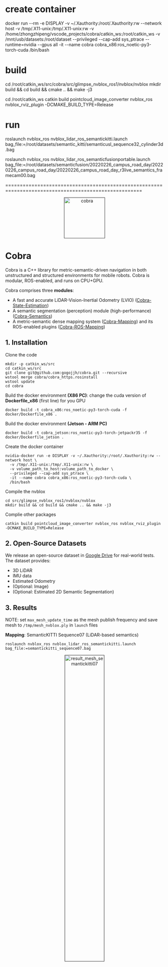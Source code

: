 



# create container

docker run --rm -e DISPLAY -v ~/.Xauthority:/root/.Xauthority:rw --network host -v /tmp/.X11-unix:/tmp/.X11-unix:rw -v /home/zhongzhipeng/vscode_projects/cobra/catkin_ws:/root/catkin_ws -v /mnt/usb/datasets:/root/dataset --privileged --cap-add sys_ptrace --runtime=nvidia --gpus all -it --name cobra cobra_x86:ros_noetic-py3-torch-cuda /bin/bash

# build
cd /root/catkin_ws/src/cobra/src/glimpse_nvblox_ros1/nvblox/nvblox
mkdir build && cd build && cmake .. && make -j3

cd /root/catkin_ws
catkin build pointcloud_image_converter nvblox_ros nvblox_rviz_plugin -DCMAKE_BUILD_TYPE=Release

# run 

roslaunch nvblox_ros nvblox_lidar_ros_semantickitti.launch bag_file:=/root/datasets/semantic_kitti/semanticusl_sequence32_cylinder3d.bag

roslaunch nvblox_ros nvblox_lidar_ros_semanticfusionportable.launch bag_file:=/root/datasets/semanticfusion/20220226_campus_road_day/20220226_campus_road_day/20220226_campus_road_day_r3live_semantics_framecam00.bag

=====================================================================================================

<div align="center">
  <a href="">
    <img align="center" src="docs/media/cobra_logo.png" height="130" alt="cobra">
  </a> 
</div>

# Cobra

Cobra is a C++ library for metric-semantic-driven navigation in both unstructured and structured environments for mobile robots. Cobra is modular, ROS-enabled, and runs on CPU+GPU.

Cobra comprises three **modules**:
- A fast and accurate LiDAR-Vision-Inertial Odometry (LVIO) ([Cobra-State-Estimation](http://github.com/hku-mars/r3live))
- A semantic segmentation (perception) module (high-performance) ([Cobra-Semantics](http://github.com/gogojjh/hkustgz_segnet))
- A metric-semantic dense mapping system ([Cobra-Mapping](http://github.com/gogojjh/nvblox)) 
  and its ROS-enabled plugins ([Cobra-ROS-Mapping](http://github.com/gogojjh/glimpse_nvblox_ros1))

<!-- Click on the following links to install Cobra's modules and get started!  -->

## 1. Installation
Clone the code
```shell script
mkdir -p catkin_ws/src
cd catkin_ws/src
git clone git@github.com:gogojjh/cobra.git --recursive 
wstool merge cobra/cobra_https.rosinstall
wstool update
cd cobra
```
Build the docker environment **(X86 PC)**: change the cuda version of **Dockerfile_x86** (first line) for you GPU 
```shell script
docker build -t cobra_x86:ros_noetic-py3-torch-cuda -f docker/Dockerfile_x86 .
```
Build the docker environment **(Jetson - ARM PC)**
```shell script
docker build -t cobra_jetson:ros_noetic-py3-torch-jetpackr35 -f docker/Dockerfile_jetson .
```
Create the docker container
```shell script
nvidia-docker run -e DISPLAY -v ~/.Xauthority:/root/.Xauthority:rw --network host \
  -v /tmp/.X11-unix:/tmp/.X11-unix:rw \
  -v volume_path_to_host:volume_path_to_docker \
  --privileged --cap-add sys_ptrace \
  -it --name cobra cobra_x86:ros_noetic-py3-torch-cuda \
  /bin/bash
```
Compile the nvblox
```shell script
cd src/glimpse_nvblox_ros1/nvblox/nvblox
mkdir build && cd build && cmake .. && make -j3
```
Complie other packages
```shell script
catkin build pointcloud_image_converter nvblox_ros nvblox_rviz_plugin -DCMAKE_BUILD_TYPE=Release
```

## 2. Open-Source Datasets

We release an open-source dataset in [Google Drive](https://drive.google.com/drive/folders/160aA4naMKBFRpjt8f0LUYCYSrWYrER5G?usp=sharing) for real-world tests. The dataset provides:
- 3D LiDAR
- IMU data
- Estimated Odometry
- (Optional: Image)
- (Optional: Estimated 2D Semantic Segmentation)

## 3. Results
NOTE: set ```max_mesh_update_time``` as the mesh publish frequency and save mesh to ```/tmp/mesh_nvblox.ply``` in ```launch``` files

**Mapping**: SemanticKITTI Sequence07 (LiDAR-based semantics)

```
roslaunch nvblox_ros nvblox_lidar_ros_semantickitti.launch bag_file:=semantickitti_sequence07.bag
```
<div align="center">
    <a href="">
      <img src="docs/media/result_mesh_semantickitti07.gif" width="50%" 
      alt="result_mesh_semantickitti07">
   </a>   
</div>

<!-- **Mapping**: KITTI-360 (Image-based semantics) 
```
rosbag play nvblox_mesh_2013_05_28_drive_0003_sync.bag
roslaunch nvblox_ros nvblox_lidar_ros_kitti360.launch
```
<div align="center">
    <a href="">
      <img src="docs/media/result_mesh_2013_05_28_drive_0003_sync.gif" width="50%" 
      alt="result_mesh_2013_05_28_drive_0003_sync">
   </a>   
</div> -->

**Mapping**: FusionPortable (With Image-based semantics)
```
roslaunch nvblox_ros nvblox_lidar_ros_semanticfusionportable.launch bag_file:=20230403_hkustgz_vegetation_sequence00_r3live_semantics_framecam00.bag
```
<div align="center">
    <a href="">
      <img src="docs/media/result_semanticfusionportable_sequence01_4x_playrate.gif" width="47%" 
      alt="result_semanticfusionportable_sequence01_4x_playrate">
   </a>   
</div>

```
roslaunch nvblox_ros nvblox_lidar_ros_semanticfusionportable.launch bag_file:=20220226_campus_road_day_r3live_semantics_framecam00.bag
```
<div align="center">
    <a href="">
      <img src="docs/media/result_mesh_fusionportable.gif" width="50%" 
      alt="result_mesh_fusionportable">
   </a>   
</div>

**Navigation**: 
<div align="center">
    <a href="">
      <img src="docs/media/result_navigation_sequence01_test_1_5x.gif" width="47.5%" 
      alt="result_navigation_sequence01_test_1_5x">
   </a>   
</div>


## Citation

If you found any of the above modules useful, we would really appreciate if you could cite our work:

```bibtex
@article{jiao2024real,
  title={Real-Time Metric-Semantic Mapping for Autonomous Navigation in Outdoor Environments},
  author={Jiao, Jianhao and Geng, Ruoyu and Li, Yuanhang and Xin, Ren and Yang, Bowen and Wu, Jin and Wang, Lujia and Liu, Ming and Fan, Rui and Kanoulas, Dimitrios},
  journal={IEEE Transactions on Automation Science and Engineering},
  year={2024},
  publisher={IEEE}
}
``` 

Dataset:
```bibtex
@inproceedings{jiao2022fusionportable,
  title={FusionPortable: A Multi-Sensor Campus-Scene Dataset for Evaluation of Localization and Mapping Accuracy on Diverse Platforms},
  author={Jiao, Jianhao and Wei, Hexiang and Hu, Tianshuai and Hu, Xiangcheng and Zhu, Yilong and He, Zhijian and Wu, Jin and Yu, Jingwen and Xie, Xupeng and Huang, Huaiyang and others},
  booktitle={2022 IEEE/RSJ International Conference on Intelligent Robots and Systems (IROS)},
  pages={3851--3856},
  year={2022},
  organization={IEEE}
}
```

## Acknowledgments

## License

[BSD License](LICENSE.BSD)











